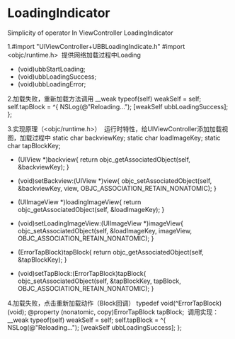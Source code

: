 # LoadingIndicator
Simplicity of operator In ViewController LoadingIndicator

1.#import "UIViewController+UBBLoadingIndicate.h"
  #import <objc/runtime.h>
  提供网络加载过程中Loading
- (void)ubbStartLoading;
- (void)ubbLoadingSuccess;
- (void)ubbLoadingError;

2.加载失败，重新加载方法调用
    __weak typeof(self) weakSelf = self;
    self.tapBlock = ^{
        NSLog(@"Reloading...");
        [weakSelf ubbLoadingSuccess];
    };
    
3.实现原理（<objc/runtime.h>）
  运行时特性，给UIViewController添加加载视图，加载过程中
  static char backviewKey;
  static char loadImageKey;
  static char tapBlockKey;
- (UIView *)backview{
    return objc_getAssociatedObject(self, &backviewKey);
}

- (void)setBackview:(UIView *)view{
    objc_setAssociatedObject(self, &backviewKey, view, OBJC_ASSOCIATION_RETAIN_NONATOMIC);
}

- (UIImageView *)loadingImageView{
    return objc_getAssociatedObject(self, &loadImageKey);
}

- (void)setLoadingImageView:(UIImageView *)imageView{
    objc_setAssociatedObject(self, &loadImageKey, imageView, OBJC_ASSOCIATION_RETAIN_NONATOMIC);
}

- (ErrorTapBlock)tapBlock{
    return objc_getAssociatedObject(self, &tapBlockKey);
}

- (void)setTapBlock:(ErrorTapBlock)tapBlock{
    objc_setAssociatedObject(self, &tapBlockKey, tapBlock, OBJC_ASSOCIATION_RETAIN_NONATOMIC);
}

4.加载失败，点击重新加载动作（Block回调）
  typedef void(^ErrorTapBlock)(void);
  @property (nonatomic, copy)ErrorTapBlock tapBlock;
  调用实现：
  __weak typeof(self) weakSelf = self;
    self.tapBlock = ^{
        NSLog(@"Reloading...");
        [weakSelf ubbLoadingSuccess];
    };
